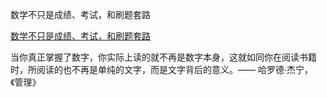 数学不只是成绩、考试，和刷题套路

[数学不只是成绩、考试，和刷题套路](https://terrytao.wordpress.com/career-advice/theres-more-to-mathematics-than-grades-and-exams-and-methods/)

当你真正掌握了数字，你实际上读的就不再是数字本身，这就如同你在阅读书籍时，所阅读的也不再是单纯的文字，而是文字背后的意义。—— 哈罗德·杰宁，《管理》